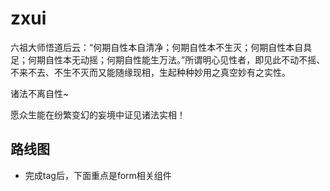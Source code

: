 # zxui
六祖大师悟道后云：“何期自性本自清净；何期自性本不生灭；何期自性本自具足；何期自性本无动摇；何期自性能生万法。”所谓明心见性者，即见此不动不摇、不来不去、不生不灭而又能随缘现相，生起种种妙用之真空妙有之实性。

诸法不离自性~

愿众生能在纷繁变幻的妄境中证见诸法实相！

## 路线图
* 完成tag后，下面重点是form相关组件


